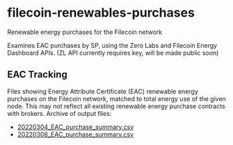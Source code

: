 # filecoin-renewables-purchases
Renewable energy purchases for the Filecoin network


Examines EAC purchases by SP, using the Zero Labs and Filecoin Energy Dashboard APIs. (ZL API currently requires key, will be made public soon)

## EAC Tracking
Files showing Energy Attribute Certificate (EAC) renewable energy purchases on the Filecoin network, matched to total energy use of the given node. This may not reflect all existing renewable energy purchase contracts with brokers. Archive of output files:
- [20220304_EAC_purchase_summary.csv](https://github.com/redransil/filecoin-renewables-purchases/blob/main/EAC_Purchase_Summary_Archive/20220304_EAC_purchase_summary.csv)
- [20220308_EAC_purchase_summary.csv](https://github.com/redransil/filecoin-renewables-purchases/blob/main/EAC_Purchase_Summary_Archive/20220308_EAC_purchase_summary.csv)
